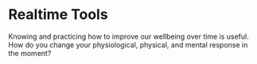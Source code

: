 # Realtime Tools

Knowing and practicing how to improve our wellbeing over time is useful. How do you change your physiological, physical, and mental response in the moment?
